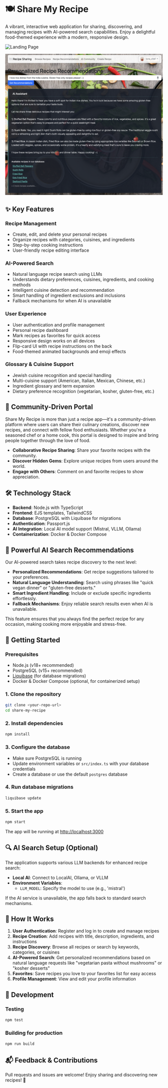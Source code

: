# 🍽️ Share My Recipe

A vibrant, interactive web application for sharing, discovering, and managing recipes with AI-powered search capabilities. Enjoy a delightful food-themed experience with a modern, responsive design.

![Landing Page](docs/landing-page-screenshot.png)

![Recipes Page](docs/recipes-page-screenshot.png)

## ✨ Key Features

### Recipe Management
- Create, edit, and delete your personal recipes
- Organize recipes with categories, cuisines, and ingredients
- Step-by-step cooking instructions
- User-friendly recipe editing interface

### AI-Powered Search
- Natural language recipe search using LLMs
- Understands dietary preferences, cuisines, ingredients, and cooking methods
- Intelligent cuisine detection and recommendation
- Smart handling of ingredient exclusions and inclusions
- Fallback mechanisms for when AI is unavailable

### User Experience
- User authentication and profile management
- Personal recipe dashboard
- Mark recipes as favorites for quick access
- Responsive design works on all devices
- Flip-card UI with recipe instructions on the back
- Food-themed animated backgrounds and emoji effects

### Glossary & Cuisine Support
- Jewish cuisine recognition and special handling
- Multi-cuisine support (American, Italian, Mexican, Chinese, etc.)
- Ingredient glossary and term expansion
- Dietary preference recognition (vegetarian, kosher, gluten-free, etc.)

## 🌟 Community-Driven Portal

Share My Recipe is more than just a recipe app—it's a community-driven platform where users can share their culinary creations, discover new recipes, and connect with fellow food enthusiasts. Whether you're a seasoned chef or a home cook, this portal is designed to inspire and bring people together through the love of food.

- **Collaborative Recipe Sharing**: Share your favorite recipes with the community.
- **Discover Hidden Gems**: Explore unique recipes from users around the world.
- **Engage with Others**: Comment on and favorite recipes to show appreciation.

## 🛠️ Technology Stack

- **Backend**: Node.js with TypeScript
- **Frontend**: EJS templates, TailwindCSS
- **Database**: PostgreSQL with Liquibase for migrations
- **Authentication**: Passport.js
- **AI Integration**: Local AI model support (Mistral, VLLM, Ollama)
- **Containerization**: Docker & Docker Compose

## 🤖 Powerful AI Search Recommendations

Our AI-powered search takes recipe discovery to the next level:

- **Personalized Recommendations**: Get recipe suggestions tailored to your preferences.
- **Natural Language Understanding**: Search using phrases like "quick vegan dinner" or "gluten-free desserts."
- **Smart Ingredient Handling**: Include or exclude specific ingredients effortlessly.
- **Fallback Mechanisms**: Enjoy reliable search results even when AI is unavailable.

This feature ensures that you always find the perfect recipe for any occasion, making cooking more enjoyable and stress-free.

## 🚀 Getting Started

### Prerequisites
- Node.js (v18+ recommended)
- PostgreSQL (v15+ recommended)
- [Liquibase](https://www.liquibase.com/community) (for database migrations)
- Docker & Docker Compose (optional, for containerized setup)

### 1. Clone the repository
```bash
git clone <your-repo-url>
cd share-my-recipe
```

### 2. Install dependencies
```bash
npm install
```

### 3. Configure the database
- Make sure PostgreSQL is running
- Update environment variables or `src/index.ts` with your database credentials
- Create a database or use the default `postgres` database

### 4. Run database migrations
```bash
liquibase update
```

### 5. Start the app
```bash
npm start
```

The app will be running at [http://localhost:3000](http://localhost:3000)

## 🔍 AI Search Setup (Optional)

The application supports various LLM backends for enhanced recipe search:

- **Local AI**: Connect to LocalAI, Ollama, or VLLM
- **Environment Variables**:
  - `LLM_MODEL`: Specify the model to use (e.g., 'mistral')

If the AI service is unavailable, the app falls back to standard search mechanisms.

## 🔄 How It Works

1. **User Authentication**: Register and log in to create and manage recipes
2. **Recipe Creation**: Add recipes with title, description, ingredients, and instructions
3. **Recipe Discovery**: Browse all recipes or search by keywords, categories, or cuisines
4. **AI-Powered Search**: Get personalized recommendations based on natural language requests like "vegetarian pasta without mushrooms" or "kosher desserts"
5. **Favorites**: Save recipes you love to your favorites list for easy access
6. **Profile Management**: View and edit your profile information

## 🧪 Development

### Testing
```bash
npm test
```

### Building for production
```bash
npm run build
```

## 📬 Feedback & Contributions
Pull requests and issues are welcome! Enjoy sharing and discovering new recipes! 🍲
